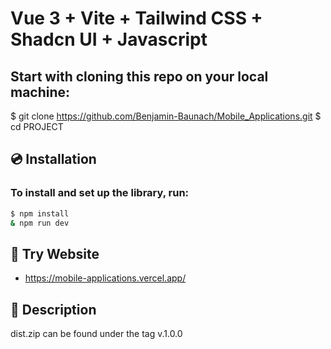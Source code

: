 # Vue 3 + Vite + Tailwind CSS + Shadcn UI + Javascript


## Start with cloning this repo on your local machine:
$ git clone https://github.com/Benjamin-Baunach/Mobile_Applications.git
$ cd PROJECT

## 💿 Installation
### To install and set up the library, run:
```bash
$ npm install 
& npm run dev
```
## 🍻 Try Website 
 - https://mobile-applications.vercel.app/

## 📰 Description
dist.zip can be found under the tag v.1.0.0









